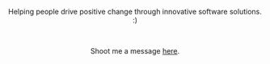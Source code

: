 <div align="center">
  <p>Helping people drive positive change through innovative software solutions. :)</p>
  <br>
  <p>Shoot me a message <a href=mailto:jaydencadedancer@proton.me>here</a>.</p>
</div>
